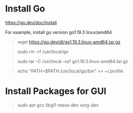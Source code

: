 # Install Go

https://go.dev/doc/install

For example, install go version go1.19.3 linux/amd64

> wget https://go.dev/dl/go1.19.3.linux-amd64.tar.gz

> sudo rm -rf /usr/local/go

> sudo tar -C /usr/local -xzf go1.19.3.linux-amd64.tar.gz

> echo "PATH=$PATH:/usr/local/go/bin" >> ~/.profile

# Install Packages for GUI

> sudo apt gcc libgl1-mesa-dev xorg-dev
